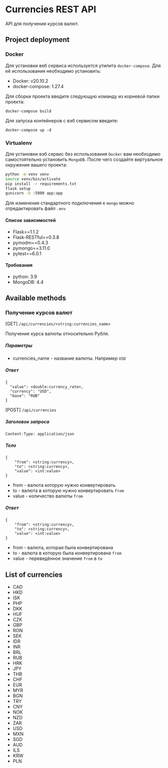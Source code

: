 # Currencies REST API

API для получения курсов валют.

## Project deployment

### Docker

Для установки веб сервиса используется утилита ```docker-compose```. Для её использования необходимо установить:

- Docker: v20.10.2
- docker-compose: 1.27.4

Для сборки проекта введите следующую команду из корневой папки проекта:

```docker-compose build```

Для запуска контейнеров с вэб сервисом введите:

```docker-compose up -d```

### Virtualenv

Для установки вэб сервис без использования ```Docker``` 
вам необходимо самостоятельно установить ```MongoDB```. 
После чего создайте виртуальное окружение вашего проекта:
```bash
python -m venv venv
source venv/bin/activate
pip install -r requirements.txt
flask setup
gunicorn -b :5000 app:app
```

Для изменения стандартного подключения к ```mongo``` можно отредактировать файл 
```.env``` 

#### Список зависимостей

- Flask==1.1.2
- Flask-RESTful==0.3.8
- pymodm==0.4.3
- pymongo==3.11.0
- pytest==6.0.1


#### Требования
- python: 3.9
- MongoDB: 4.4

## Available methods

### Получение курсов валют

[GET] ```/api/currencies/<string:currencies_name>```

Получение курса валюты относительно Рубля.

##### Параметры
 - currencies_name - название валюты. Например ```USD```

##### Ответ

```
{
  "value": <double:currency_rate>,
  "currency": "USD",
  "base": "RUB"
}
```

[POST] ```/api/currencies```

##### Заголовок запроса

```Content-Type: application/json```

##### Тело

```
{
    "from": <string:currency>,
    "to": <string:currency>,
    "value": <int:value>
}
```

- from - валюта которую нужно конвертировать
- to - валюта в которую нужно конвертировать ```from```
- value - количество валюты ```from```

##### Ответ

```
{
    "from": <string:currency>,
    "to": <string:currency>,
    "value": <int:value>
}
```

- from - валюта, которая была конвертирована
- to - валюта в которую была конвертирована ```from```
- value - переведённое значение ```from``` в ```to```

## List of currencies

- CAD
- HKD
- ISK
- PHP
- DKK
- HUF
- CZK
- GBP
- RON
- SEK
- IDR
- INR
- BRL
- RUB
- HRK
- JPY
- THB
- CHF
- EUR
- MYR
- BGN
- TRY
- CNY
- NOK
- NZD
- ZAR
- USD
- MXN
- SGD
- AUD
- ILS
- KRW
- PLN
